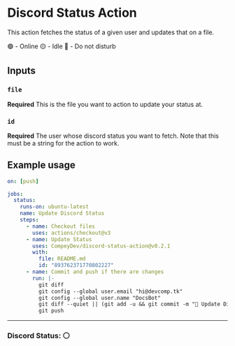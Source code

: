 # Discord Status Action

This action fetches the status of a given user and updates that on a file. 

🟢 - Online
🟡 - Idle
🔴 - Do not disturb

## Inputs

### `file`

**Required** This is the file you want to action to update your status at. 

### `id`

**Required** The user whose discord status you want to fetch. Note that this must be a string for the action to work. 

## Example usage

```yml
on: [push]

jobs:
  status:
    runs-on: ubuntu-latest
    name: Update Discord Status
    steps:
      - name: Checkout files
        uses: actions/checkout@v3
      - name: Update Status
        uses: CompeyDev/discord-status-action@v0.2.1
        with:
          file: README.md
          id: "893762371770802227"
      - name: Commit and push if there are changes
        run: |-
          git diff
          git config --global user.email "hi@devcomp.tk"
          git config --global user.name "DocsBot"
          git diff --quiet || (git add -u && git commit -m "🚀 Update Discord Status")
          git push               
```

---

### Discord Status: ⚪
